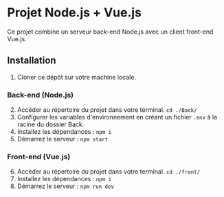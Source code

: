 # Projet Node.js + Vue.js

Ce projet combine un serveur back-end Node.js avec un client front-end Vue.js.

## Installation

1. Cloner ce dépôt sur votre machine locale.

### Back-end (Node.js)

2. Accéder au répertoire du projet dans votre terminal.
   `cd ./Back/`
3. Configurer les variables d'environnement en créant un fichier `.env` à la racine du dossier Back.
4. Installez les dépendances : `npm i`
5. Démarrez le serveur : `npm start`


### Front-end (Vue.js)

6. Accéder au répertoire du projet dans votre terminal.
   `cd ./front/`
7. Installez les dépendances : `npm i`
8. Démarrez le serveur : `npm run dev`
